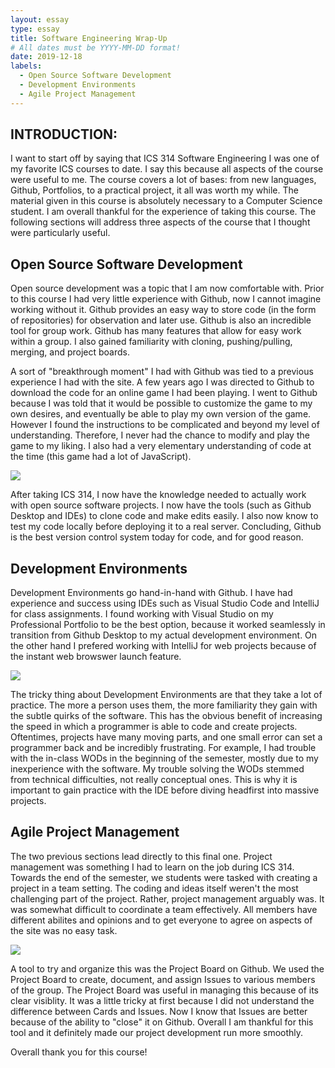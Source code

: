 ```yaml
---
layout: essay
type: essay
title: Software Engineering Wrap-Up
# All dates must be YYYY-MM-DD format!
date: 2019-12-18
labels:
  - Open Source Software Development
  - Development Environments
  - Agile Project Management
---
```


## INTRODUCTION:
I want to start off by saying that ICS 314 Software Engineering I was one of my favorite ICS courses to date. I say this because all aspects
of the course were useful to me. The course covers a lot of bases: from new languages, Github, Portfolios, to a practical project, it all
was worth my while. The material given in this course is absolutely necessary to a Computer Science student. I am overall thankful for the 
experience of taking this course. The following sections will address three aspects of the course that I thought were particularly useful.

## Open Source Software Development
Open source development was a topic that I am now comfortable with. Prior to this course I had very little experience with Github, now I cannot imagine working 
without it. Github provides an easy way to store code (in the form of repositories) for observation and later use. Github is also an incredible
tool for group work. Github has many features that allow for easy work within a group. I also gained familiarity with cloning, pushing/pulling, 
merging, and project boards. 

A sort of "breakthrough moment" I had with Github was tied to a previous experience I had with the site. A few years ago I was directed to Github
to download the code for an online game I had been playing. I went to Github because I was told that it would be possible to customize the game
to my own desires, and eventually be able to play my own version of the game. However I found the instructions to be complicated and beyond
my level of understanding. Therefore, I never had the chance to modify and play the game to my liking. I also had a very elementary understanding
of code at the time (this game had a lot of JavaScript).

<div class="ui medium rounded images">
<img class="ui image" src="{{ site.baseurl }}/images/souces.png">
</div>

After taking ICS 314, I now have the knowledge needed to actually work with open source software projects. I now have the tools (such as Github
Desktop and IDEs) to clone code and make edits easily. I also now know to test my code locally before deploying it to a real server. Concluding,
Github is the best version control system today for code, and for good reason.

## Development Environments
Development Environments go hand-in-hand with Github. I have had experience and success using IDEs such as Visual Studio Code and IntelliJ for
class assignments. I found working with Visual Studio on my Professional Portfolio to be the best option, because it worked seamlessly in transition
from Github Desktop to my actual development environment. On the other hand I prefered working with IntelliJ for web projects because of the instant
web browswer launch feature. 

<div class="ui medium rounded images">
<img class="ui image" src="{{ site.baseurl }}/images/sissys.jpeg">
</div>

The tricky thing about Development Environments are that they take a lot of practice. The more a person uses them, the more familiarity they gain with the subtle quirks of the software. This has the obvious benefit of increasing the speed in which a programmer is able to code and create projects. Oftentimes, projects have many moving parts, and one small error can set a programmer back and be incredibly frustrating. For example, I had trouble with the in-class WODs in the beginning of the semester, mostly due to my inexperience with the software. My trouble solving the WODs stemmed from technical difficulties, not really conceptual ones. This is why it is important to gain practice with the IDE before diving headfirst into massive projects.

## Agile Project Management
The two previous sections lead directly to this final one. Project management was something I had to learn on the job during ICS 314. Towards the end of the semester, we students were tasked with creating a project in a team setting. The coding and ideas itself weren't the most challenging part of the project. Rather, project management arguably was. It was somewhat difficult to coordinate a team effectively. All members have different abilites and opinions and to get everyone to agree on aspects of the site was no easy task. 

<div class="ui medium rounded images">
<img class="ui image" src="{{ site.baseurl }}/images/agile.png">
</div>

A tool to try and organize this was the Project Board on Github. We used the Project Board to create, document, and assign Issues to various members of the group. The Project Board was useful in managing this because of its clear visiblity. It was a little tricky at first because I did not understand the difference between Cards and Issues. Now I know that Issues are better because of the ability to "close" it on Github. Overall I am thankful for this tool and it definitely made our project development run more smoothly.

Overall thank you for this course!
